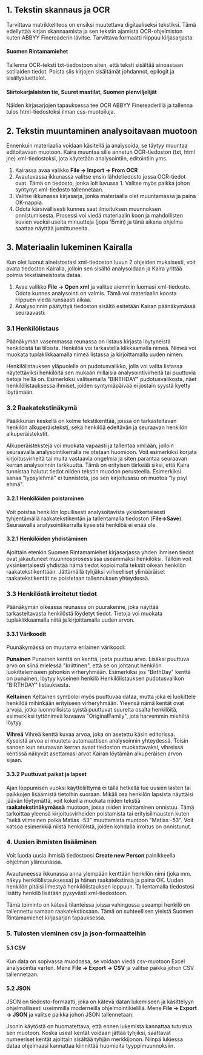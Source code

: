 ## 1. Tekstin skannaus ja OCR
Tarvittava matrikkeliteos on ensiksi muutettava digitaaliseksi tekstiksi. Tämä edellyttää kirjan skannaamista ja sen tekstin ajamista OCR-ohjelmiston kuten ABBYY Finereaderin lävitse.  Tarvittava formaatti riippuu kirjasarjasta:

#### Suomen Rintamamiehet
Tallenna OCR-teksti txt-tiedostoon siten, että teksti sisältää ainoastaan sotilaiden tiedot. Poista siis kirjojen sisältämät johdannot, epilogit ja sisällysluettelot. 

#### Siirtokarjalaisten tie, Suuret maatilat, Suomen pienviljelijät
Näiden kirjasarjojen tapauksessa tee OCR ABBYY Finereaderillä ja tallenna tulos html-tiedostoksi ilman css-muotoiluja. 

## 2. Tekstin muuntaminen analysoitavaan muotoon
Ennenkuin materiaalia voidaan käsitellä ja analysoida, se täytyy muuntaa editoitavaan muotoon. Kaira muuntaa sille annetun OCR-tiedoston (txt, html jne) xml-tiedostoksi, jota käytetään analysointiin, editointiin yms.

1.  Kairassa avaa valikko **File -> Import -> From OCR**
2. Avautuvassa ikkunassa valitse ensin lähdetiedosto jossa OCR-tiedot ovat. Tämä on tiedosto, jonka loit luvussa 1. Valitse myös paikka johon syntynyt xml-tiedosto tallennetaan. 
3. Valitse ikkunassa kirjasarja, jonka materiaalia olet muuntamassa ja paina OK-nappia.
4. Odota kärsivällisesti kunnes saat ilmoituksen muunnoksen onnistumisesta. Prosessi voi viedä materiaalin koon ja mahdollisten kuvien vuoksi useita minuutteja (jopa 15min) ja tänä aikana ohjelma saattaa näyttää jumittuneelta. 

## 3. Materiaalin lukeminen Kairalla
Kun olet luonut aineistostasi xml-tiedoston luvun 2 ohjeiden mukaisesti, voit avata tiedoston Kairalla, jolloin sen sisältö analysoidaan ja Kaira yrittää poimia tekstiaineistosta dataa. 

1. Avaa valikko **File -> Open xml** ja valitse aiemmin luomasi xml-tiedosto. Odota kunnes analysointi on valmis. Tämä voi materiaalin koosta riippuen viedä runsaasti aikaa.
2. Analysoinnin päätyttyä tiedoston sisältö esitetään Kairan päänäkymässä seuraavasti:

### 3.1 Henkilölistaus
Päänäkymän vasemmassa reunassa on listaus kirjasta löytyneistä henkilöistä tai tiloista. Henkilöä voi tarkastella klikkaamalla nimeä. Nimeä voi muokata tuplaklikkaamalla nimeä listassa ja kirjoittamalla uuden nimen.

Henkilölistauksen yläpuolella on pudotusvalikko, jolla voi valita listassa näytettäviksi henkilöitä sen mukaan millaisia analysointivirheitä tai puuttuvia tietoja heillä on. Esimerkiksi valitsemalla "BIRTHDAY" pudotusvalikosta, näet henkilölistauksessa ihmiset, joiden syntymäpäivää ei jostain syystä kyetty löytämään.

### 3.2 Raakatekstinäkymä
Pääikkunan keskellä on kolme tekstikenttää, joissa on tarkasteltavan henkilön alkuperäisteksti, sekä henkilöä edeltävän ja seuraavan henkilön alkuperäistekstit. 

Alkuperäistekstejä voi muokata vapaasti ja tallentaa xml:ään, jolloin seuraavalla analysointikerralla ne otetaan huomioon. Voit esimerkiksi korjata kirjoitusvirheitä tai muita vastaavia ongelmia ja siten parantaa seuraavan kerran analysoinnin tarkkuutta. Tämä on erityisen tärkeää siksi, että Kaira tunnistaa halutut tiedot niiden tekstin muodon perusteella. Esimerkiksi sanaa "lypsylehmä" ei tunnisteta, jos sen kirjoitusasu on muotoa "ly psyl ehmä".

#### 3.2.1 Henkilöiden poistaminen
Voit poistaa henkilön lopullisesti analysoitavista yksinkertaisesti tyhjentämällä raakatekstikentän ja tallentamalla tiedoston (**File->Save**). Seuraavalla analysointikerralla kyseistä henkilöä ei enää ole.

#### 3.2.1 Henkilöiden yhdistäminen
Ajoittain etenkin Suomen Rintamamiehet kirjasarjassa yhden ihmisen tiedot ovat jakautuneet muunnosprosessissa useammaksi henkilöksi. Tällöin voit yksinkertaisesti yhdistää nämä tiedot kopioimalla tekstit oikean henkilön raakatekstikenttään. Jättämällä tyhjäksi virheelliset ylimääräiset raakatekstikentät ne poistetaan tallennuksen yhteydessä.

### 3.3 Henkilöstä irroitetut tiedot
Päänäkymän oikeassa reunassa on puurakenne, joka näyttää tarkasteltavasta henkilöstä löydetyt tiedot. Tietoja voi muokata tuplaklikkaamalla niitä ja kirjoittamalla uuden arvon.

#### 3.3.1 Värikoodit
Puunäkymässä on muutama erilainen värikoodi:

**Punainen**
Punainen kenttä on kenttä, josta puuttuu arvo. Lisäksi puuttuva arvo on siinä mielessä "kriittinen", että se on johtanut henkilön luokittelemiseen johonkin virheryhmään. Esimerkiksi jos "BirthDay" kenttä on punainen, löytyy kyseinen henkilö Henkilölistauksen pudotusvalikon "BIRTHDAY" listauksesta. 

**Keltainen**
Keltainen symboloi myös puuttuvaa dataa, mutta joka ei luokittele henkilöä mihinkään erityiseen virheryhmään. Yleensä nämä kentät ovat arvoja, jotka luonnollisista syistä puuttuvat suurelta osalta henkilöitä, esimerkiksi tyttönimeä kuvaava "OriginalFamily", jota harvemmin miehiltä löytyy.

**Vihreä**
Vihreä kenttä kuvaa arvoa, joka on asetettu käsin editorissa. Kyseistä arvoa ei muuteta automaattisen analysoinnin yhteydessä. Toisin sanoen kun seuraavan kerran avaat tiedoston muokattavaksi, vihreissä kentissä näkyvät asettamasi arvot Kairan löytämän alkuperäisen arvon sijaan.

#### 3.3.2 Puuttuvat paikat ja lapset
Ajan loppumisen vuoksi käyttöliittymä ei tällä hetkellä tue uusien lasten tai paikkojen lisäämistä tietoihin suoraan. Mikäli osa henkilön lapsista näyttäisi jäävän löytymättä, voit kokeilla muokata niiden tekstiä **raakatekstinäkymässä** muotoon, jossa niiden irroittaminen onnistuu. Tämä tarkoittaa yleensä kirjoitusvirheiden poistamista tai erityisilmausten kuten "sekä viimeinen poika Matias -53" muuttamista muotoon "Matias -53". Voit katsoa esimerkkiä niistä henkilöistä, joiden kohdalla irroitus on onnistunut.

### 4. Uusien ihmisten lisääminen
Voit luoda uusia ihmisiä tiedostoosi **Create new Person** painikkeella ohjelman yläreunassa. 

Avautuneessa ikkunassa anna ylempään kenttään henkilön nimi (joka mm. näkyy henkilölistauksessa) ja hänen raakatekstinsä ja paina OK. Uuden henkilön pitäisi ilmestyä henkilölistauksen loppuun. Tallentamalla tiedostosi lisätty henkilö lisätään pysyvästi xml-tiedostoon.

Tämä toiminto on kätevä tilanteissa joissa vahingossa useampi henkilö on tallennettu samaan raakatekstiosaan. Tämä on suhteellisen yleistä Suomen Rintamamiehet kirjasarjan tapauksessa.

### 5. Tulosten vieminen csv ja json-formaatteihin

#### 5.1 CSV
Kun data on sopivassa muodossa, se voidaan viedä csv-muotoon Excel analysointia varten. Mene **File -> Export -> CSV** ja valitse paikka johon CSV tallennetaan.

#### 5.2 JSON
JSON on tiedosto-formaatti, joka on kätevä datan lukemiseen ja käsittelyyn ohjelmallisesti useimmilla moderneilla ohjelmointikielillä. Mene **File -> Export -> JSON** ja valitse paikka johon JSON tallennetaan.

Jsonin käytöstä on huomatettava, että ennen lukemista kannattaa tutustua sen muotoon. Koska useat kentät voidaan jättää tyhjiksi, saattavat numeeriset kentät ajoittain sisältää tyhjän merkkijonon. Niinpä lukiessa dataa ohjelmaasi kannattaa kiinnittää huomioita tyyppimuunnoksiin.